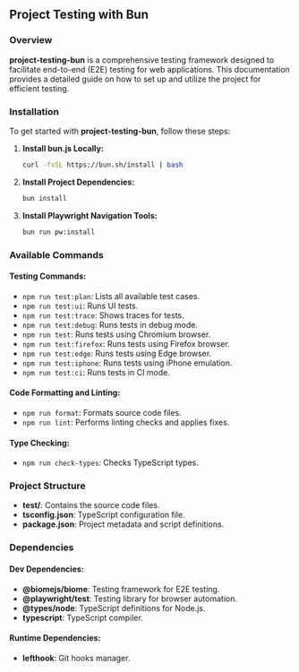 ## Project Testing with Bun

### Overview

**project-testing-bun** is a comprehensive testing framework designed to facilitate end-to-end (E2E) testing for web applications. This documentation provides a detailed guide on how to set up and utilize the project for efficient testing.

### Installation

To get started with **project-testing-bun**, follow these steps:

1. **Install bun.js Locally:**

   ```bash
   curl -fsSL https://bun.sh/install | bash
   ```

2. **Install Project Dependencies:**

   ```bash
   bun install
   ```

3. **Install Playwright Navigation Tools:**

   ```bash
   bun run pw:install
   ```

### Available Commands

#### Testing Commands:

- `npm run test:plan`: Lists all available test cases.
- `npm run test:ui`: Runs UI tests.
- `npm run test:trace`: Shows traces for tests.
- `npm run test:debug`: Runs tests in debug mode.
- `npm run test`: Runs tests using Chromium browser.
- `npm run test:firefox`: Runs tests using Firefox browser.
- `npm run test:edge`: Runs tests using Edge browser.
- `npm run test:iphone`: Runs tests using iPhone emulation.
- `npm run test:ci`: Runs tests in CI mode.

#### Code Formatting and Linting:

- `npm run format`: Formats source code files.
- `npm run lint`: Performs linting checks and applies fixes.

#### Type Checking:

- `npm run check-types`: Checks TypeScript types.

### Project Structure

- **test/**: Contains the source code files.
- **tsconfig.json**: TypeScript configuration file.
- **package.json**: Project metadata and script definitions.

### Dependencies

#### Dev Dependencies:

- **@biomejs/biome**: Testing framework for E2E testing.
- **@playwright/test**: Testing library for browser automation.
- **@types/node**: TypeScript definitions for Node.js.
- **typescript**: TypeScript compiler.

#### Runtime Dependencies:

- **lefthook**: Git hooks manager.

